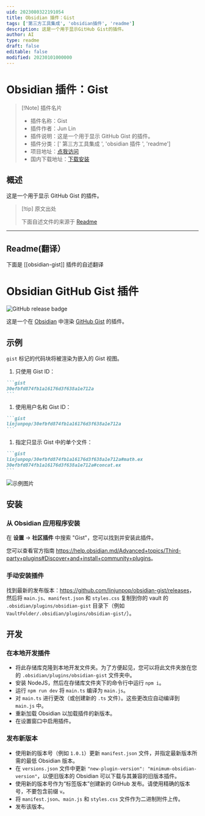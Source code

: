 ```yaml
---
uid: 2023080322191054
title: Obsidian 插件：Gist
tags: ['第三方工具集成', 'obsidian插件', 'readme']
description: 这是一个用于显示GitHub Gist的插件。
author: AI
type: readme
draft: false
editable: false
modified: 20230101000000
---
```


# Obsidian 插件：Gist

> [!Note] 插件名片
> - 插件名称：Gist
> - 插件作者：Jun Lin
> - 插件说明：这是一个用于显示 GitHub Gist 的插件。
> - 插件分类：[' 第三方工具集成 ', 'obsidian 插件 ', 'readme']
> - 项目地址：[点我访问](https://github.com/linjunpop/obsidian-gist)
> - 国内下载地址：[下载安装](https://pkmer.cn/products/plugin/pluginMarket/?obsidian-gist)

## 概述

这是一个用于显示 GitHub Gist 的插件。

> [!tip] 原文出处
>
>下面自述文件的来源于 [Readme](https://ghproxy.net/https://raw.githubusercontent.com/linjunpop/obsidian-gist/master/README.md)

---

## Readme(翻译）

下面是 [[obsidian-gist]] 插件的自述翻译

# Obsidian GitHub Gist 插件

![GitHub release badge](https://badgen.net/github/release/linjunpop/obsidian-gist)

这是一个在 [Obsidian](https://obsidian.md) 中渲染 [GitHub Gist](https://gist.github.com) 的插件。

## 示例

`gist` 标记的代码块将被渲染为嵌入的 Gist 视图。

1. 只使用 Gist ID：

````markdown
```gist
30efbfd874fb1a16176d3f638a1e712a
```
````

1. 使用用户名和 Gist ID：

````markdown
```gist
linjunpop/30efbfd874fb1a16176d3f638a1e712a
```
````

1. 指定只显示 Gist 中的单个文件：

````markdown
```gist
linjunpop/30efbfd874fb1a16176d3f638a1e712a#math.ex
30efbfd874fb1a16176d3f638a1e712a#concat.ex
```
````

![示例图片](https://user-images.githubusercontent.com/214616/120093926-f90eb580-c14f-11eb-94e3-a414c7528aef.png)

## 安装

### 从 Obsidian 应用程序安装

在 __设置__ -> __社区插件__ 中搜索 "Gist"，您可以找到并安装此插件。

您可以查看官方指南 <https://help.obsidian.md/Advanced+topics/Third-party+plugins#Discover+and+install+community+plugins>。

### 手动安装插件

找到最新的发布版本：<https://github.com/linjunpop/obsidian-gist/releases>，然后将 `main.js`、`manifest.json` 和 `styles.css` 复制到你的 vault 的 `.obsidian/plugins/obsidian-gist` 目录下（例如 `VaultFolder/.obsidian/plugins/obsidian-gist/`）。

## 开发

### 在本地开发插件

- 将此存储库克隆到本地开发文件夹。为了方便起见，您可以将此文件夹放在您的 `.obsidian/plugins/obsidian-gist` 文件夹中。
- 安装 NodeJS，然后在存储库文件夹下的命令行中运行 `npm i`。
- 运行 `npm run dev` 将 `main.ts` 编译为 `main.js`。
- 对 `main.ts` 进行更改（或创建新的 `.ts` 文件）。这些更改应自动编译到 `main.js` 中。
- 重新加载 Obsidian 以加载插件的新版本。
- 在设置窗口中启用插件。

### 发布新版本

- 使用新的版本号（例如 `1.0.1`）更新 `manifest.json` 文件，并指定最新版本所需的最低 Obsidian 版本。
- 在 `versions.json` 文件中更新 `"new-plugin-version": "minimum-obsidian-version"`，以便旧版本的 Obsidian 可以下载与其兼容的旧版本插件。
- 使用新的版本号作为“标签版本”创建新的 GitHub 发布。请使用精确的版本号，不要包含前缀 `v`。
- 将 `manifest.json`、`main.js` 和 `styles.css` 文件作为二进制附件上传。
- 发布该版本。



